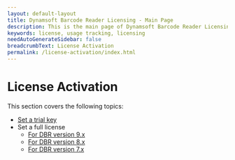 ```yaml
---
layout: default-layout
title: Dynamsoft Barcode Reader Licensing - Main Page
description: This is the main page of Dynamsoft Barcode Reader Licensing.
keywords: license, usage tracking, licensing
needAutoGenerateSidebar: false
breadcrumbText: License Activation
permalink: /license-activation/index.html
---
```


# License Activation

This section covers the following topics:

* [Set a trial key](set-trial-license.md)
* Set a full license
    * [For DBR version 9.x](set-full-license.md)
    * [For DBR version 8.x](set-full-license-8.md)
    * [For DBR version 7.x](set-full-license-7.md)

